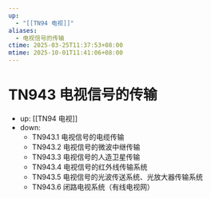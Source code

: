 ```yaml
---
up:
  - "[[TN94 电视]]"
aliases:
  - 电视信号的传输
ctime: 2025-03-25T11:37:53+08:00
mtime: 2025-10-01T11:41:06+08:00
---
```


# TN943 电视信号的传输

- up: [[TN94 电视]]
- down:	
	- TN943.1 电视信号的电缆传输
	- TN943.2 电视信号的微波中继传输
	- TN943.3 电视信号的人造卫星传输
	- TN943.4 电视信号的红外线传输系统
	- TN943.5 电视信号的光波传送系统、光放大器传输系统
	- TN943.6 闭路电视系统（有线电视网）
	
